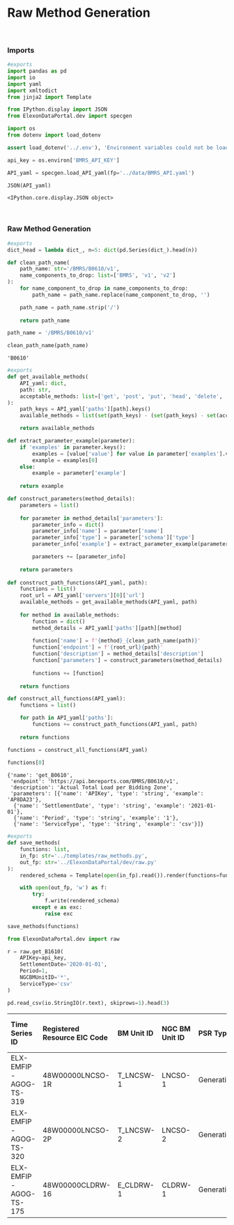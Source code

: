 # Raw Method Generation



<br>

### Imports

```python
#exports
import pandas as pd
import io
import yaml
import xmltodict
from jinja2 import Template
```

```python
from IPython.display import JSON
from ElexonDataPortal.dev import specgen
```

```python
import os
from dotenv import load_dotenv

assert load_dotenv('../.env'), 'Environment variables could not be loaded'

api_key = os.environ['BMRS_API_KEY']
```

```python
API_yaml = specgen.load_API_yaml(fp='../data/BMRS_API.yaml')

JSON(API_yaml)
```




    <IPython.core.display.JSON object>



<br>

### Raw Method Generation

```python
#exports
dict_head = lambda dict_, n=5: dict(pd.Series(dict_).head(n))

def clean_path_name(
    path_name: str='/BMRS/B0610/v1',
    name_components_to_drop: list=['BMRS', 'v1', 'v2']
):
    for name_component_to_drop in name_components_to_drop:
        path_name = path_name.replace(name_component_to_drop, '')

    path_name = path_name.strip('/')
    
    return path_name
```

```python
path_name = '/BMRS/B0610/v1'

clean_path_name(path_name)
```




    'B0610'



```python
#exports
def get_available_methods(
    API_yaml: dict, 
    path: str,
    acceptable_methods: list=['get', 'post', 'put', 'head', 'delete', 'patch', 'options']
):
    path_keys = API_yaml['paths'][path].keys()
    available_methods = list(set(path_keys) - (set(path_keys) - set(acceptable_methods)))

    return available_methods

def extract_parameter_example(parameter):
    if 'examples' in parameter.keys():
        examples = [value['value'] for value in parameter['examples'].values()]
        example = examples[0]
    else:
        example = parameter['example']
        
    return example

def construct_parameters(method_details):    
    parameters = list()
    
    for parameter in method_details['parameters']:
        parameter_info = dict()
        parameter_info['name'] = parameter['name']
        parameter_info['type'] = parameter['schema']['type']
        parameter_info['example'] = extract_parameter_example(parameter)

        parameters += [parameter_info]
        
    return parameters
    
def construct_path_functions(API_yaml, path):
    functions = list()
    root_url = API_yaml['servers'][0]['url']
    available_methods = get_available_methods(API_yaml, path)
    
    for method in available_methods:
        function = dict()
        method_details = API_yaml['paths'][path][method]
        
        function['name'] = f'{method}_{clean_path_name(path)}'
        function['endpoint'] = f'{root_url}{path}'
        function['description'] = method_details['description']
        function['parameters'] = construct_parameters(method_details)
        
        functions += [function]
        
    return functions

def construct_all_functions(API_yaml):
    functions = list()

    for path in API_yaml['paths']:
        functions += construct_path_functions(API_yaml, path)
        
    return functions
```

```python
functions = construct_all_functions(API_yaml)
    
functions[0]
```




    {'name': 'get_B0610',
     'endpoint': 'https://api.bmreports.com/BMRS/B0610/v1',
     'description': 'Actual Total Load per Bidding Zone',
     'parameters': [{'name': 'APIKey', 'type': 'string', 'example': 'AP8DA23'},
      {'name': 'SettlementDate', 'type': 'string', 'example': '2021-01-01'},
      {'name': 'Period', 'type': 'string', 'example': '1'},
      {'name': 'ServiceType', 'type': 'string', 'example': 'csv'}]}



```python
#exports
def save_methods(
    functions: list,
    in_fp: str='../templates/raw_methods.py',
    out_fp: str='../ElexonDataPortal/dev/raw.py'
):
    rendered_schema = Template(open(in_fp).read()).render(functions=functions)

    with open(out_fp, 'w') as f:
        try:
            f.write(rendered_schema)
        except e as exc:
            raise exc
```

```python
save_methods(functions)
```

```python
from ElexonDataPortal.dev import raw

r = raw.get_B1610(
    APIKey=api_key, 
    SettlementDate='2020-01-01', 
    Period=1,
    NGCBMUnitID='*', 
    ServiceType='csv'
)

pd.read_csv(io.StringIO(r.text), skiprows=1).head(3)
```




| Time Series ID        | Registered Resource EIC Code   | BM Unit ID   | NGC BM Unit ID   | PSR Type   | Market Generation Unit EIC Code   | Market Generation BMU ID   | Market Generation NGC BM Unit ID   | Settlement Date   |   SP |   Quantity (MW) |
|:----------------------|:-------------------------------|:-------------|:-----------------|:-----------|:----------------------------------|:---------------------------|:-----------------------------------|:------------------|-----:|----------------:|
| ELX-EMFIP-AGOG-TS-319 | 48W00000LNCSO-1R               | T_LNCSW-1    | LNCSO-1          | Generation | 48W00000LNCSO-1R                  | T_LNCSW-1                  | LNCSO-1                            | 2020-01-01        |    1 |          56.076 |
| ELX-EMFIP-AGOG-TS-320 | 48W00000LNCSO-2P               | T_LNCSW-2    | LNCSO-2          | Generation | 48W00000LNCSO-2P                  | T_LNCSW-2                  | LNCSO-2                            | 2020-01-01        |    1 |          47.456 |
| ELX-EMFIP-AGOG-TS-175 | 48W00000CLDRW-16               | E_CLDRW-1    | CLDRW-1          | Generation | 48W00000CLDRW-16                  | E_CLDRW-1                  | CLDRW-1                            | 2020-01-01        |    1 |           3.096 |</div>


